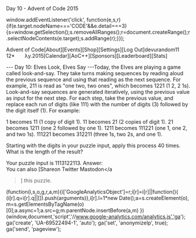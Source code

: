 



Day 10 - Advent of Code 2015





window.addEventListener('click', function(e,s,r){if(e.target.nodeName==='CODE'&&e.detail===3){s=window.getSelection();s.removeAllRanges();r=document.createRange();r.selectNodeContents(e.target);s.addRange(r);}});
<!--




Oh, hello!  Funny seeing you here.

I appreciate your enthusiasm, but you aren't going to find much down here.
There certainly aren't clues to any of the puzzles.  The best surprises don't
even appear in the source until you unlock them for real.

Please be careful with automated requests; I'm not a massive company, and I can
only take so much traffic.  Please be considerate so that everyone gets to play.

If you're curious about how Advent of Code works, it's running on some custom
Perl code. Other than a few integrations (auth, analytics, social media), I
built the whole thing myself, including the design, animations, prose, and all
of the puzzles.

The puzzles are most of the work; preparing a new calendar and a new set of
puzzles each year takes all of my free time for 4-5 months. A lot of effort
went into building this thing - I hope you're enjoying playing it as much as I
enjoyed making it for you!

If you'd like to hang out, I'm @ericwastl on Twitter.

- Eric Wastl


















































-->

Advent of Code[About][Events][Shop][Settings][Log Out]devurandom11 12*&nbsp;&nbsp;&nbsp;&nbsp;&nbsp;&nbsp;&nbsp;λy.2015[Calendar][AoC++][Sponsors][Leaderboard][Stats]





--- Day 10: Elves Look, Elves Say ---Today, the Elves are playing a game called look-and-say.  They take turns making sequences by reading aloud the previous sequence and using that reading as the next sequence.  For example, 211 is read as "one two, two ones", which becomes 1221 (1 2, 2 1s).
Look-and-say sequences are generated iteratively, using the previous value as input for the next step.  For each step, take the previous value, and replace each run of digits (like 111) with the number of digits (3) followed by the digit itself (1).
For example:

1 becomes 11 (1 copy of digit 1).
11 becomes 21 (2 copies of digit 1).
21 becomes 1211 (one 2 followed by one 1).
1211 becomes 111221 (one 1, one 2, and two 1s).
111221 becomes 312211 (three 1s, two 2s, and one 1).

Starting with the digits in your puzzle input, apply this process 40 times.  What is the length of the result?

Your puzzle input is 1113122113.
Answer:  
You can also [Shareon
  Twitter
  Mastodon</a
>] this puzzle.




(function(i,s,o,g,r,a,m){i['GoogleAnalyticsObject']=r;i[r]=i[r]||function(){
(i[r].q=i[r].q||[]).push(arguments)},i[r].l=1*new Date();a=s.createElement(o),
m=s.getElementsByTagName(o)[0];a.async=1;a.src=g;m.parentNode.insertBefore(a,m)
})(window,document,'script','//www.google-analytics.com/analytics.js','ga');
ga('create', 'UA-69522494-1', 'auto');
ga('set', 'anonymizeIp', true);
ga('send', 'pageview');



